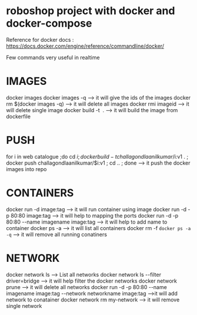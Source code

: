 # roboshop project with docker and docker-compose 

Reference for docker docs : https://docs.docker.com/engine/reference/commandline/docker/

Few commands very useful in realtime 

IMAGES
==========================================================
docker images 
docker images -q --> it will give the ids of the images 
docker rm $(docker images -q) --> it will delete all images 
docker rmi imageid --> it will delete single image
docker build -t <image> . --> it will build the image from dockerfile

PUSH
=========================================================== 
for i in web catalogue ;do cd $i ; docker build -t challagondlaanilkumar/$i:v1 . ; docker push challagondlaanilkumar/$i:v1 ; cd .. ; done --> it push the docker images into repo

CONTAINERS
============================================================
docker run -d image:tag  -->  it will run container using image 
docker run -d -p 80:80 image:tag --> it will help to mapping the ports
docker run -d -p 80:80 --name imagename image:tag  --> it will help to add name to container
docker ps -a --> it will list all containers
docker rm -f `docker ps -a -q` --> it will remove all running conatiners


NETWORK
=============================================================
docker network ls --> List all networks
docker network ls --filter driver=bridge --> it will help filter the docker networks
docker network prune --> it will delete all networks
docker run -d -p 80:80 --name imagename image:tag --network networkname image:tag -->it will add network to conatainer 
docker network rm my-network --> it will remove single network  



 
